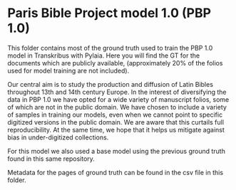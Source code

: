 # Paris Bible Project model 1.0 (PBP 1.0) 

This folder contains most of the ground truth used to train the PBP 1.0 model in Transkribus with Pylaia. Here you will find the GT for the documents which are publicly available, (approximately 20% of the folios used for model training are not included). 

Our central aim is to study the production and diffusion of Latin Bibles throughout 13th and 14th century Europe. In the interest of diversifying the data in PBP 1.0 we have opted for a wide variety of manuscript folios, some of which are not in the public domain. We have chosen to include a variety of samples in training our models, even when we cannot point to specific digitized versions in the public domain. We are aware that this curtails full reproducibility. At the same time, we hope that it helps us mitigate against bias in under-digitized collections. 

For this model we also used a base model using the previous ground truth found in this same repository.

Metadata for the pages of ground truth can be found in the csv file in this folder.  
